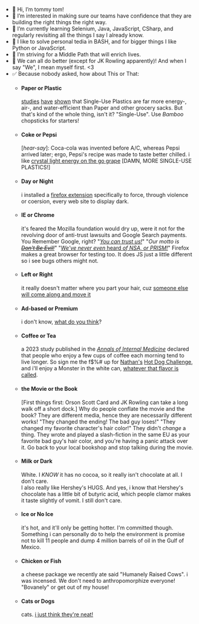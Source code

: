 - 👋 Hi, I’m tommy tom!
- 👀 I’m interested in making sure our teams have confidence that they are building the right things the right way.
- 🌱 I’m currently learning Selenium, Java, JavaScript, CSharp, and regularly revisiting all the things I say I already know.
- 🔧 I like to solve personal tedia in BASH, and for bigger things I like Python or JavaScript.
- 💞️ I’m striving for a Middle Path that will enrich lives.
- 💜 We can all do better (except for JK Rowling apparently)!  And when I say "We", I mean myself first.  <3
- ✅ Because nobody asked, how about This or That:
  - #### **Paper or Plastic**
      [studies](https://mst.dk/erhverv/groen-produktion-og-affald/affald-og-genanvendelse/cirkulaer-oekonomi-og-ressourceeffektivitet "Cirkulær økonomi og ressourceeffektivitet") [have](https://www.niassembly.gov.uk/globalassets/documents/raise/publications/2011/environment/3611.pdf "the Misspelling of Irish names has long been my Pet Piamh") [shown](https://www.eea.europa.eu/en/topics/in-depth/waste-and-recycling/municipal-and-packaging-waste-management-country-profiles-2025/dk-municipal-waste-factsheet.pdf/@@download/file "holy crap, a whole front-end for a DB full of demographics, waste stats, transportation, like everything!") that Single-Use Plastics are far more energy-, air-, and water-efficient than Paper and other grocery sacks.  But that's kind of the whole thing, isn't it?  "Single-Use".  Use _Bamboo_ chopsticks for starters!
  - #### **Coke or Pepsi**
      [_hear-say_]:  Coca-cola was invented before A/C, whereas Pepsi arrived later; ergo, Pepsi's recipe was made to taste better chilled.  i like [crystal light energy on the go grape](https://www.americangrocer.co.uk/products/crystal-light-on-the-go-grape-drink-mix-33-8g, "Come here kids! I'm gonna GRAPE you in the mouth!  (RIP In Peace, Trevor)") [DAMN, MORE SINGLE-USE PLASTICS!]
  - #### **Day or Night**
      i installed a [firefox extension](https://darkreader.org/, "Свет? В этой экономике?") specifically to force, through violence or coersion, every web site to display dark.
  - #### **IE or Chrome**
       it's feared the Mozilla foundation would dry up, were it not for the revolving door of anti-trust lawsuits and Google Search payments.  You Remember Google, right?  "[_You can trust us!_](https://therecord.media/google-settles-for-lying-geolocation "Incognito? More like Incogwriteeverythingdownito!")"  "_Our motto is_ [_~~Don't Be Evil!~~_](https://www.mozillafoundation.org/en/campaigns/googles-data-safety-labels/ "When someone tells you who they are, believe them the first time.  --Maya Angelou")"  "[_We've never even_ heard _of NSA, or PRISM!_](https://theweek.com/articles/463443/here-are-tech-companies-denying-involvement-nsas-prism-program "Would you mind awfully speaking up, and directly into my lapel?")"  Firefox makes a great browser for testing too.  It does JS just a little different so i see bugs others might not.
  - #### **Left or Right**
      it really doesn't matter where you part your hair, cuz [someone else will come along and move it](https://www.youtube.com/watch?v=L_QFMuieWiI "i know i'm certainly the Mayor of Simpleton")
  - #### **Ad-based or Premium**
      i don't know, [what do you think](https://github.com/YouTube-Enhancer/extension "FIVE-MINUTE UNSKIPPABLE ADS HATE THIS ONE TRICK!")?
  - #### **Coffee or Tea**
      a 2023 study published in the [_Annals of Internal Medicine_](https://www.health.harvard.edu/staying-healthy/drinking-coffee-might-lengthen-life "Burnt.  Angry.  Bean Water.") declared that people who enjoy a few cups of coffee each morning tend to live longer.  So sign me the f$%# up for [Nathan's](https://nathansfranks.sfdbrands.com/en-us/promotions/hot-dog-eating-contest/ "your word of the day is 'Abattoir'") [Hot Dog Challenge](https://scitechdaily.com/hot-dogs-soda-and-a-540000-person-warning-ultra-processed-foods-shorten-life/ "30 Seconds To Tachycardia"), and i'll enjoy a Monster in the white can, [whatever that flavor is called](https://i.imgur.com/TqbwiwH.jpeg "All bad apples, you say?").
  - #### **the Movie or the Book**
      [First things first:  Orson Scott Card and JK Rowling can take a long walk off a short dock.]  Why do people conflate the movie and the book?  They are different media, hence they are necessarily different works!  "They changed the ending!  The bad guy loses!"  "They changed my favorite character's hair color!"  They didn't _change_ a thing.  They wrote and played a slash-fiction in the same EU as your favorite bad guy's hair color, and you're having a panic attack over it.  Go back to your local bookshop and stop talking during the movie.
  - #### **Milk or Dark**
      White.  I _KNOW_ it has no cocoa, so it really isn't chocolate at all.  I don't care.  
      I also really like Hershey's HUGS.  And yes, i know that Hershey's chocolate has a little bit of butyric acid, which people clamor makes it taste slightly of vomit.  I still don't care.
  - #### **Ice or No Ice**
      it's hot, and it'll only be getting hotter.  I'm committed though.  Something i can personally do to help the environment is promise not to kill 11 people and dump 4 million barrels of oil in the Gulf of Mexico.
  - #### **Chicken or Fish**
      a cheese package we recently ate said "Humanely Raised Cows".  i was incensed.  We don't need to anthropomorphize everyone!  "Bovanely" or get out of my house!
  - #### **Cats or Dogs**
      cats.  [i just think they're neat!](https://imgur.com/60W0uN0)

<!---
tuhsteh/tuhsteh is a ✨ special ✨ repository because its `README.md` (this file) appears on your GitHub profile.
You can click the Preview link to take a look at your changes.
--->
